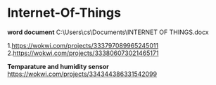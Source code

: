 # Internet-Of-Things



**word document**
C:\Users\cs\Documents\INTERNET OF THINGS.docx

1.https://wokwi.com/projects/333797089965245011
 2.https://wokwi.com/projects/333806073021465171

**Temparature and humidity sensor**<br>
https://wokwi.com/projects/334344386331542099<br>
